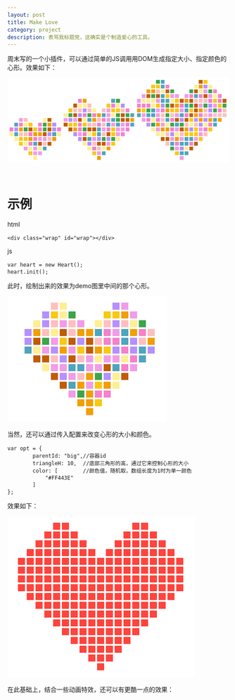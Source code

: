 ```yaml
---
layout: post
title: Make Love
category: project
description: 表骂我标题党，这确实是个制造爱心的工具。
---
```



周末写的一个小插件，可以通过简单的JS调用用DOM生成指定大小、指定颜色的心形。效果如下：

![demo](/images/heart/demo.jpg)

<br />

示例
=====

html

	<div class="wrap" id="wrap"></div>

js

	var heart = new Heart();
	heart.init();


此时，绘制出来的效果为demo图里中间的那个心形。

![default](/images/heart/default.jpg)



当然，还可以通过传入配置来改变心形的大小和颜色。

	var opt = {
			parentId: "big",//容器id
			triangleH: 10,  //底部三角形的高，通过它来控制心形的大小
			color: [		//颜色值，随机取，数组长度为1时为单一颜色
				"#FF443E"
			]
	};

效果如下：

![big](/images/heart/big.jpg)



在此基础上，结合一些动画特效，还可以有更酷一点的效果：

<div class="wrap" id="wrap"></div>
<script type="text/javascript" src="heart.js"></script>
